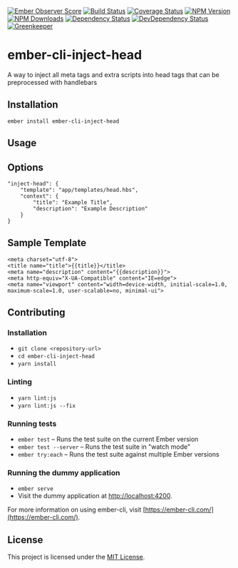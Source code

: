 [![Ember Observer Score](http://emberobserver.com/badges/ember-cli-inject-head.svg)](http://emberobserver.com/addons/ember-cli-inject-head)
[![Build Status](https://travis-ci.org/devotox/ember-cli-inject-head.svg)](http://travis-ci.org/devotox/ember-cli-inject-head)
[![Coverage Status](https://codecov.io/gh/devotox/ember-cli-inject-head/branch/master/graph/badge.svg)](https://codecov.io/gh/devotox/ember-cli-inject-head)
[![NPM Version](https://badge.fury.io/js/ember-cli-inject-head.svg)](http://badge.fury.io/js/ember-cli-inject-head)
[![NPM Downloads](https://img.shields.io/npm/dm/ember-cli-inject-head.svg)](https://www.npmjs.org/package/ember-cli-inject-head)
[![Dependency Status](https://david-dm.org/poetic/ember-cli-inject-head.svg)](https://david-dm.org/poetic/ember-cli-inject-head)
[![DevDependency Status](https://david-dm.org/poetic/ember-cli-inject-head/dev-status.svg)](https://david-dm.org/poetic/ember-cli-inject-head#info=devDependencies)
[![Greenkeeper](https://badges.greenkeeper.io/devotox/ember-cli-inject-head.svg)](https://greenkeeper.io/)

ember-cli-inject-head
==============================================================================

A way to inject all meta tags and extra scripts into head tags that can be preprocessed with handlebars

Installation
------------------------------------------------------------------------------

```
ember install ember-cli-inject-head
```


Usage
------------------------------------------------------------------------------

## Options
	"inject-head": {
		"template": "app/templates/head.hbs",
		"context": {
			"title": "Example Title",
			"description": "Example Description"
		}
	}

## Sample Template
    <meta charset="utf-8">
    <title name="title">{{title}}</title>
    <meta name="description" content="{{description}}">
    <meta http-equiv="X-UA-Compatible" content="IE=edge">
    <meta name="viewport" content="width=device-width, initial-scale=1.0, maximum-scale=1.0, user-scalable=no, minimal-ui">

Contributing
------------------------------------------------------------------------------

### Installation

* `git clone <repository-url>`
* `cd ember-cli-inject-head`
* `yarn install`

### Linting

* `yarn lint:js`
* `yarn lint:js --fix`

### Running tests

* `ember test` – Runs the test suite on the current Ember version
* `ember test --server` – Runs the test suite in "watch mode"
* `ember try:each` – Runs the test suite against multiple Ember versions

### Running the dummy application

* `ember serve`
* Visit the dummy application at [http://localhost:4200](http://localhost:4200).

For more information on using ember-cli, visit [https://ember-cli.com/](https://ember-cli.com/).

License
------------------------------------------------------------------------------

This project is licensed under the [MIT License](LICENSE.md).
